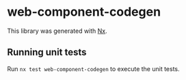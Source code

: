 # web-component-codegen

This library was generated with [Nx](https://nx.dev).

## Running unit tests

Run `nx test web-component-codegen` to execute the unit tests.
